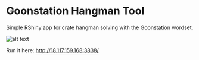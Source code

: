 # Goonstation Hangman Tool
Simple RShiny app for crate hangman solving with the Goonstation wordset.
 
![alt text](https://github.com/E-Y-M/goonstation_hangman_tool/blob/main/Preview_Image.png)

Run it here: http://18.117.159.168:3838/
